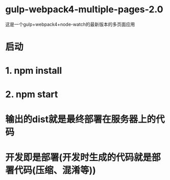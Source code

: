 # gulp-webpack4-multiple-pages-2.0
这是一个gulp+webpack4+node-watch的最新版本的多页面应用
# 启动
# 1. npm install
# 2. npm start

# 输出的dist就是最终部署在服务器上的代码

# 开发即是部署(开发时生成的代码就是部署代码(压缩、混淆等))